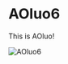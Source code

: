 # AOluo6
This is AOluo!

![AOluo6](https://github.com/XYiYiYiYiYiYiYi/AOluo6/assets/108056537/113aef40-aacb-40ec-84c1-f64e4332f437)
